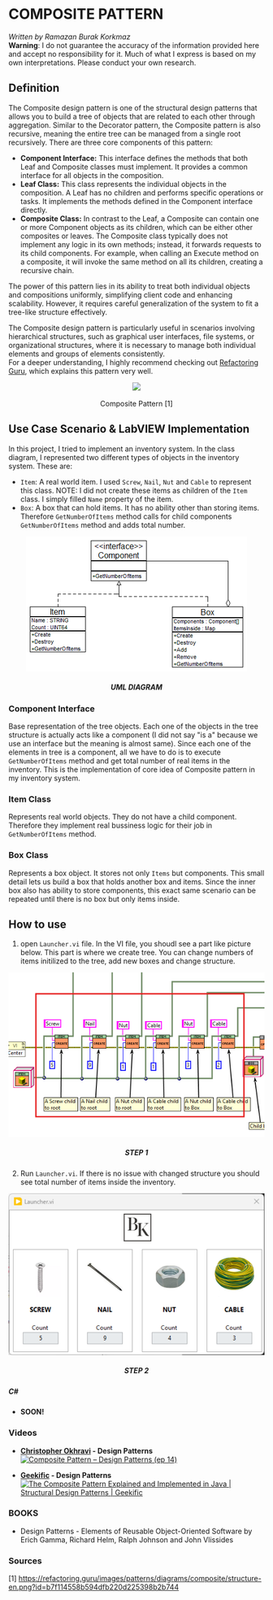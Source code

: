 # COMPOSITE PATTERN

*Written by Ramazan Burak Korkmaz*\
**Warning**: I do not guarantee the accuracy of the information provided here and accept no responsibility for it. Much of what I express is based on my own interpretations. Please conduct your own research.

## **Definition**
The Composite design pattern is one of the structural design patterns that allows you to build a tree of objects that are related to each other through aggregation. Similar to the Decorator pattern, the Composite pattern is also recursive, meaning the entire tree can be managed from a single root recursively.
There are three core components of this pattern:
- **Component Interface:** This interface defines the methods that both Leaf and Composite classes must implement. It provides a common interface for all objects in the composition.
- **Leaf Class:** This class represents the individual objects in the composition. A Leaf has no children and performs specific operations or tasks. It implements the methods defined in the Component interface directly.
- **Composite Class:** In contrast to the Leaf, a Composite can contain one or more Component objects as its children, which can be either other composites or leaves. The Composite class typically does not implement any logic in its own methods; instead, it forwards requests to its child components. For example, when calling an Execute method on a composite, it will invoke the same method on all its children, creating a recursive chain.

The power of this pattern lies in its ability to treat both individual objects and compositions uniformly, simplifying client code and enhancing scalability. However, it requires careful generalization of the system to fit a tree-like structure effectively.

The Composite design pattern is particularly useful in scenarios involving hierarchical structures, such as graphical user interfaces, file systems, or organizational structures, where it is necessary to manage both individual elements and groups of elements consistently.\
For a deeper understanding, I highly recommend checking out [Refactoring Guru](https://refactoring.guru/design-patterns/composite), which explains this pattern very well.

<div align="center">
<img src="https://refactoring.guru/images/patterns/diagrams/composite/structure-en.png?id=b7f114558b594dfb220d225398b2b744">

Composite Pattern [1]
</div>

## **Use Case Scenario & LabVIEW Implementation**
In this project, I tried to implement an inventory system. In the class diagram, I represented two different types of objects in the inventory system. These are:

- `Item`: A real world item. I used `Screw`, `Nail`, `Nut` and `Cable` to represent this class. NOTE: I did not create these items as children of the `Item` class. I simply filled `Name` property of the item.
- `Box`: A box that can hold items. It has no ability other than storing items. Therefore `GetNumberOfItems` method calls for child components `GetNumberOfItems` method and adds total number.

<div align="center">
    <img src="Related Images/UML Diagram.png">
    <h5>UML DIAGRAM</h5>
</div>

### Component Interface

Base representation of the tree objects. Each one of the objects in the tree structure is actually acts like a component (I did not say "is a" because we use an interface but the meaning is almost same). Since each one of the elements in tree is a component, all we have to do is to execute `GetNumberOfItems` method and get total number of real items in the inventory. This is the implementation of core idea of Composite pattern in my inventory system.

### Item Class
 
Represents real world objects. They do not have a child component. Therefore they implement real bussiness logic for their job in `GetNumberOfItems` method. 

### Box Class

Represents a box object. It stores not only `Items` but components. This small detail lets us build a box that holds another box and items. Since the inner box also has ability to store components, this exact same scenario can be repeated until there is no box but only items inside.


## How to use
1) open `Launcher.vi` file. In the VI file, you shoudl see a part like picture below. This part is where we create tree. You can change numbers of items initilized to the tree, add new boxes and change structure.

<div align="center">
    <img src="Related Images/How to Use Step 1.png">
    <h5>STEP 1</h5>
</div>

2) Run `Launcher.vi`. If there is no issue with changed structure you should see total number of items inside the inventory.
<div align="center">
    <img src="Related Images/How to Use Step 2.png">
    <h5>STEP 2</h5>
</div>

##### **C#**
- **SOON!**

### **Videos**
- **[Christopher Okhravi](https://www.youtube.com/@ChristopherOkhravi) - Design Patterns**
[![Composite Pattern – Design Patterns (ep 14)](https://img.youtube.com/vi/EWDmWbJ4wRA/0.jpg)](https://www.youtube.com/watch?v=EWDmWbJ4wRA "Composite Pattern – Design Patterns (ep 14)")

- **[Geekific](https://www.youtube.com/@geekific) - Design Patterns**
[![The Composite Pattern Explained and Implemented in Java | Structural Design Patterns | Geekific](https://img.youtube.com/vi/oo9AsGqnisk/0.jpg)](https://www.youtube.com/watch?v=oo9AsGqnisk "The Composite Pattern Explained and Implemented in Java | Structural Design Patterns | Geekific")

### **BOOKS**
- Design Patterns - Elements of Reusable Object-Oriented Software by Erich Gamma, Richard Helm, Ralph Johnson and John Vlissides
### **Sources**

[1] https://refactoring.guru/images/patterns/diagrams/composite/structure-en.png?id=b7f114558b594dfb220d225398b2b744




 

